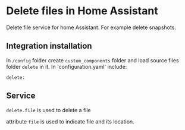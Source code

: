 # Delete files in Home Assistant
Delete file service for home Assistant. For example delete snapshots.


## Integration installation
In `/config` folder create `custom_components` folder and load source files folder `delete` in it. In 'configuration.yaml' include:
```
delete:
```

## Service
`delete.file` is used to delete a file

attribute `file` is used to indicate file and its location.
